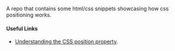 A repo that contains some html/css snippets showcasing how css positioning works.


#### Useful Links

- [Understanding the CSS position property](https://www.peterlunch.com/blog/understanding-the-css-position-property).